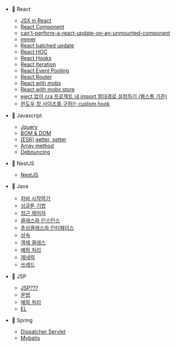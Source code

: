 <!--* Today I Learned-->

* :book: React
  * [JSX in React](react/01.%20JSX.md)
  * [React Component](react/01.%20JSX.md)
  * [can't-perform-a-react-update-on-an-unmounted-component](react/[warning]can't-perform-a-react-update-on-an-unmounted-component.md)
  * [immer](react/immer.md)
  * [React batched update](react/react-batched-update.md)
  * [React HOC](react/react-HoC.md)
  * [React Hooks](react/react-hooks.md)
  * [React Iteration](react/react-iteration.md)
  * [React Event Pooling](react/react-pooling.md)
  * [React Router](react/react-router.md)
  * [React with mobx](react/react-with-mobx.md)
  * [React with mobx store](react/react-with-mobx-store.md)
  * [eject 없이 cra 프로젝트 내 import 절대경로 설정하기 (웹스톰 기준)](react/eject%20없이%20cra%20프로젝트%20내%20import%20절대경로%20설정하기%20(웹스톰%20기준).md) 
  * [윈도우 창 사이즈를 구하는 custom hook](react/window_size_custom_hook.md)
  
* :book: Javascript
  * [Jquery](javascript/jquery.md)
  * [BOM & DOM](javascript/js_BOM%20&%20DOM.md)
  * [[ES6] getter, setter](javascript/es6-class-get.md)
  * [Array method](javascript/array-method.md)
  * [Debouncing](javascript/debouncing.md)
  
* :book: NestJS
  * [NestJS](nestjs/nestjs.md)

* :book: Java
  * [자바 시작하기](java/Readme.md)
  * [싱글톤 기법](java/singleton_pattern.md)
  * [접근 제어자](java/AccessModifier.md)
  * [클래스와 인스턴스](java/class&instance.md)
  * [추상클래스와 인터페이스](java/abstract&interface.md)
  * [상속](java/inheritance.md)
  * [객체 클래스](java/ObjectClass.md)
  * [예외 처리](java/exception.md)
  * [제네릭](java/generic.md)
  * [쓰레드](java/thread.md)
  
* :book: JSP
  * [JSP???](jsp/README.md)
  * [문법](jsp/jsp-basic-syntax.md)
  * [예외 처리](jsp/error-exception.md)
  * [EL](jsp/expression_language.md)
  
* :book: Spring
  * [Dispatcher Servlet](spring/dispatcher-servlet.md)
  * [Mybatis](spring/MyBatis.md)
  